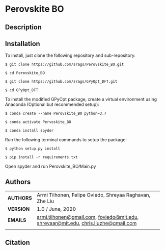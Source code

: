 Perovskite BO
===========
## Description

## Installation
To install, just clone the following repository and sub-repository:

`$ git clone https://github.com/srags/Perovskite_BO.git`

`$ cd Perovskite_BO`

`$ git clone https://github.com/srags/GPyOpt_DFT.git`

`$ cd GPyOpt_DFT`

To install the modified GPyOpt package, create a virtual environment using Anaconda (Optional but recommended setup):

`$ conda create --name Perovskite_BO python=3.7`

`$ conda activate Pervoskite_BO`

`$ conda install spyder`

Run the following terminal commands to setup the package:

`$ python setup.py install`

`$ pip install -r requirements.txt`

Open spyder and run Perovskite_BO/Main.py

## Authors
||                    |
| ------------- | ------------------------------ |
| **AUTHORS**      | Armi Tiihonen, Felipe Oviedo, Shreyaa Raghavan, Zhe Liu     | 
| **VERSION**      | 1.0 / June, 2020     | 
| **EMAILS**      | armi.tiihonen@gmail.com, foviedo@mit.edu, shreyaar@mit.edu, chris.liuzhe@gmail.com  | 
||                    |


## Citation